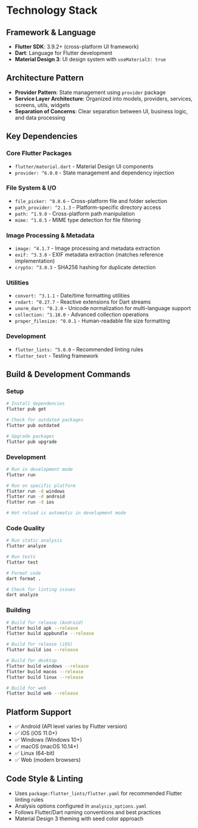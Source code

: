 # Technology Stack

## Framework & Language
- **Flutter SDK**: 3.9.2+ (cross-platform UI framework)
- **Dart**: Language for Flutter development
- **Material Design 3**: UI design system with `useMaterial3: true`

## Architecture Pattern
- **Provider Pattern**: State management using `provider` package
- **Service Layer Architecture**: Organized into models, providers, services, screens, utils, widgets
- **Separation of Concerns**: Clear separation between UI, business logic, and data processing

## Key Dependencies

### Core Flutter Packages
- `flutter/material.dart` - Material Design UI components
- `provider: ^6.0.0` - State management and dependency injection

### File System & I/O
- `file_picker: ^8.0.6` - Cross-platform file and folder selection
- `path_provider: ^2.1.3` - Platform-specific directory access
- `path: ^1.9.0` - Cross-platform path manipulation
- `mime: ^1.0.5` - MIME type detection for file filtering

### Image Processing & Metadata
- `image: ^4.1.7` - Image processing and metadata extraction
- `exif: ^3.3.0` - EXIF metadata extraction (matches reference implementation)
- `crypto: ^3.0.3` - SHA256 hashing for duplicate detection

### Utilities
- `convert: ^3.1.1` - Date/time formatting utilities
- `rxdart: ^0.27.7` - Reactive extensions for Dart streams
- `unorm_dart: ^0.2.0` - Unicode normalization for multi-language support
- `collection: ^1.18.0` - Advanced collection operations
- `proper_filesize: ^0.0.1` - Human-readable file size formatting

### Development
- `flutter_lints: ^5.0.0` - Recommended linting rules
- `flutter_test` - Testing framework

## Build & Development Commands

### Setup
```bash
# Install dependencies
flutter pub get

# Check for outdated packages
flutter pub outdated

# Upgrade packages
flutter pub upgrade
```

### Development
```bash
# Run in development mode
flutter run

# Run on specific platform
flutter run -d windows
flutter run -d android
flutter run -d ios

# Hot reload is automatic in development mode
```

### Code Quality
```bash
# Run static analysis
flutter analyze

# Run tests
flutter test

# Format code
dart format .

# Check for linting issues
dart analyze
```

### Building
```bash
# Build for release (Android)
flutter build apk --release
flutter build appbundle --release

# Build for release (iOS)
flutter build ios --release

# Build for desktop
flutter build windows --release
flutter build macos --release
flutter build linux --release

# Build for web
flutter build web --release
```

## Platform Support
- ✅ Android (API level varies by Flutter version)
- ✅ iOS (iOS 11.0+)
- ✅ Windows (Windows 10+)
- ✅ macOS (macOS 10.14+)
- ✅ Linux (64-bit)
- ✅ Web (modern browsers)

## Code Style & Linting
- Uses `package:flutter_lints/flutter.yaml` for recommended Flutter linting rules
- Analysis options configured in `analysis_options.yaml`
- Follows Flutter/Dart naming conventions and best practices
- Material Design 3 theming with seed color approach